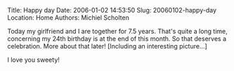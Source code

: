 Title: Happy day
Date: 2006-01-02 14:53:50
Slug: 20060102-happy-day
Location: Home
Authors: Michiel Scholten

<p>Today my girlfriend and I are together for 7.5 years. That's quite a long time, concerning my 24th birthday is at the end of this month. So that deserves a celebration. More about that later! [Including an interesting picture...]</p>

<p>I love you sweety!</p>